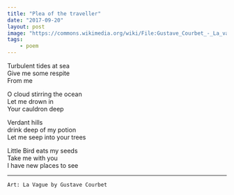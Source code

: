 ```yaml
---
title: "Plea of the traveller"
date: "2017-09-20"
layout: post
image: "https://commons.wikimedia.org/wiki/File:Gustave_Courbet_-_La_vague_-_Google_Art_Project.jpg"
tags: 
    - poem
---
```



Turbulent tides at sea  
Give me some respite   
From me  

O cloud stirring the ocean   
Let me drown in   
Your cauldron deep  

Verdant hills   
drink deep of my potion   
Let me seep into your trees  

Little Bird eats my seeds  
Take me with you    
I have new places to see  


***
`Art: La Vague by Gustave Courbet`